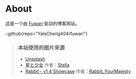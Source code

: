 # About
这是一个由 [Fuwari](https://github.com/YaleCheng404/fuwari) 驱动的博客网站。

::github{repo="YaleCheng404/fuwari"}

> ### 本站使用的图片来源
> - [Unsplash](https://unsplash.com/)
> - [星と少女](https://www.pixiv.net/artworks/108916539) 作者：[Stella](https://www.pixiv.net/users/93273965)
> - [Rabbit - v1.4 Showcase](https://civitai.com/posts/586908) 作者：[Rabbit_YourMajesty](https://civitai.com/user/Rabbit_YourMajesty)
